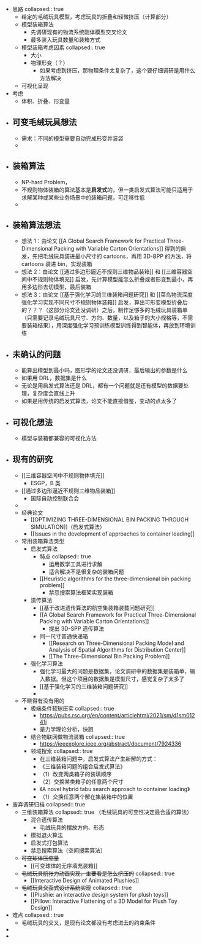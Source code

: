 - 思路
  collapsed:: true
	- 给定的毛绒玩具模型，考虑玩具的折叠和轻微挤压（计算部分）
	- 模型装箱算法
		- 先调研现有的物流系统刚体模型交叉论文
		- 最多装入玩具数量和装箱方式
	- 模型装箱考虑因素
	  collapsed:: true
		- 大小
		- 物理形变（？）
			- 如果考虑到挤压，那物理条件太复杂了，这个要仔细调研是用什么方法解决
	- 可视化呈现
- 考虑
	- 体积、折叠、形变量
- ## 可变毛绒玩具想法
	- 需求：不同的模型需要自动完成形变并装袋
	-
- ## 装箱算法
	- NP-hard Problem，
	- 不规则物体装箱的算法基本是**启发式**的，但一类启发式算法可能只适用于求解某种或某些业务场景中的装箱问题，可迁移性低
	-
- ## 装箱算法想法
	- 想法 1：由论文 [[A Global Search Framework for Practical  Three-Dimensional Packing with Variable Carton Orientations]] 得到的启发，先把毛绒玩具装进最小尺寸的 cartoons，再用 3D-BPP 的方法，将 cartoons 装进 bin，实现装箱
	- 想法 2：由论文 [[通过多边形逼近不规则三维物品装箱]] 和 [[三维容器空间中不规则物体填充]] 启发，先计算模型能怎么折叠或者形变到最小，再用多边形去切模型，最后装箱
	- 想法 3：由论文 [[基于强化学习的三维装箱问题研究]] 和 [[菜鸟物流深度强化学习实现不同尺寸不规则物体装箱]] 启发，算出可形变模型折叠后的？？？（这部分论文还没调研）之后，制作足够多的毛绒玩具装箱单（只需要记录毛绒玩具尺寸、方向、数量，以及箱子的大小规格等，不需要装箱结果），用深度强化学习预训练模型训练得到智能体，再放到环境训练
- ## 未确认的问题
	- 能算出模型到最小吗，图形学的论文还没调研，最后输出的参数是什么
	- 如果用 DRL，数据集是什么
	- 无论是用启发式算法还是 DRL，都有一个问题就是还有模型的数据要处理，复杂度会直线上升
	- 如果是用传统的启发式算法，论文不能直接借鉴，变动的点太多了
- ## 可视化想法
	- 模型与装箱都兼容的可视化方法
- ## 现有的研究
	- [[三维容器空间中不规则物体填充]]
		- ESGP，B 类
	- [[通过多边形逼近不规则三维物品装箱]]
		- 国际自动控制联合会
	-
	- 经典论文
		- [[OPTIMIZING THREE-DIMENSIONAL BIN PACKING THROUGH SIMULATION]]（启发式算法）
		- [[Issues in the development of approaches to container loading]]
	- 常用装箱算法类型
		- 启发式算法
			- 特点
			  collapsed:: true
				- 运用数学工具进行求解
				- 适合解决不是很复杂的装箱问题
			- [[Heuristic algorithms for the three-dimensional bin packing problem]]
				- 禁忌搜索算法框架实现装箱
		- 遗传算法
			- [[基于改进遗传算法的航空集装箱装载问题研究]]
			- [[A Global Search Framework for Practical  Three-Dimensional Packing with Variable Carton Orientations]]
				- 提出 3D-SPP 遗传算法
			- 同一尺寸普通快递箱
				- [[Research on Three-Dimensional Packing Model and Analysis  of Spatial Algorithms for Distribution Center]]
				- [[The Three-Dimensional Bin Packing Problem]]
		- 强化学习算法
			- 强化学习最大的问题是数据集，论文调研中的数据集是装箱单，输入数据。但这个项目的数据集是模型尺寸，感觉复杂了太多了
			- [[基于强化学习的三维装箱问题研究]]
			-
	- 不晓得有没有用的
		- 极端条件软球压实
		  collapsed:: true
			- https://pubs.rsc.org/en/content/articlehtml/2021/sm/d1sm01241j
			- 是力学理论分析，快跑
		- 结合物联网做物流装箱
		  collapsed:: true
			- https://ieeexplore.ieee.org/abstract/document/7924336
		- 领域搜索
		  collapsed:: true
			- 在三维装箱问题中，启发式算法产生新解的方式：
			- 《三维装箱问题的组合启发式算法》
			- （1）改变两类箱子的装填顺序
			- （2）交换某类箱子的任意两个尺寸
			- 《A novel hybrid tabu search approach to container loading》
			- （1）交换任意两个解在集装箱中的位置
- 废弃调研归档
  collapsed:: true
	- 三维装箱算法
	  collapsed:: true
	  （毛绒玩具的可变性决定最合适的算法）
		- 混合遗传算法
			- 毛绒玩具的摆放方向、形态
		- 模拟退火算法
		- 启发式打包算法
		- 禁忌搜索算法（空间搜索算法）
	- ~~可变球体压缩量~~
		- [[可变球体的无序填充装箱]]
	- ~~毛绒玩具肌张力动画实现，主要看是怎么挤压的~~
	  collapsed:: true
		- [[Interactive Design of Animated Plushies]]
	- ~~毛绒玩具交互式设计系统实现~~
	  collapsed:: true
		- [[Plushie: an interactive design system for plush toys]]
		- [[Pillow: Interactive Flattening of a 3D Model for Plush Toy Design]]
- 难点
  collapsed:: true
	- 毛绒玩具的交叉，是现有论文都没有考虑进去的约束条件
-
-